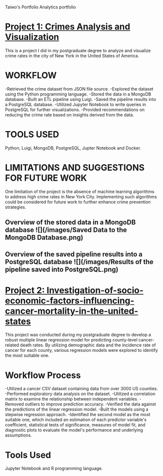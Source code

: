 Taiwo's Portfolio
Analytics portfolio

# [Project 1: Crimes Analysis and Visualization](https://github.com/Taiwooladapo/Crime-Analysis-and-Visualization-in-the-city-of-New-York/tree/main)
This is a project I did in my postgraduate degree to analyze and visualize crime rates in the city of New York in the United States of America.
# WORKFLOW
-Retrieved the crime dataset from JSON file source.
-Explored the dataset using the Python programming language.
-Stored the data in a MongoDB database.
-Built an ETL pipeline using Luigi.
-Saved the pipeline results into a PostgreSQL database.
-Utilized Jupyter Notebook to write queries in PostgreSQL for further visualizations.
-Provided recommendations on reducing the crime rate based on insights derived from the data.
# TOOLS USED
Python, Luigi, MongoDB, PostgreSQL, Jupter Notebook and Docker.
# LIMITATIONS AND SUGGESTIONS FOR FUTURE WORK
One limitation of the project is the absence of machine learning algorithms to address high crime rates in New York City. Implementing such algorithms could be considered for future work to further enhance crime prevention strategies.

## Overview of the stored data in a MongoDB database  ![](/images/Saved Data to the MongoDB Database.png)
## Overview of the saved pipeline results into a PostgreSQL database  ![](/images/Results of the pipeline saved into PostgreSQL.png)

# [Project 2: Investigation-of-socio-economic-factors-influencing-cancer-mortality-in-the-united-states](https://github.com/Taiwooladapo/Investigation-of-socio-economic-factors-affecting-cancer-mortality-in-the-united-states./tree/main)
This project was conducted during my postgraduate degree to develop a robust multiple linear regression model for predicting county-level cancer-related death rates. By utilizing demographic data and the incidence rate of cancer for each county, various regression models were explored to identify the most suitable one.
# Workflow Process
-Utilized a cancer CSV dataset containing data from over 3000 US counties. 
-Performed exploratory data analysis on the dataset.
-Utilized a correlation matrix to examine the relationship between independent variables.
-Removed outliers to improve prediction accuracy.
-Verified the data against the predictions of the linear regression model.
-Built the models using a stepwise regression approach.
-Identified the second model as the most suitable one, which included an estimation of each predictor variable's coefficient, statistical tests of significance, measures of model fit, and diagnostic plots to evaluate the model's performance and underlying assumptions.
# Tools Used
Jupyter Notebook and R programming language.
